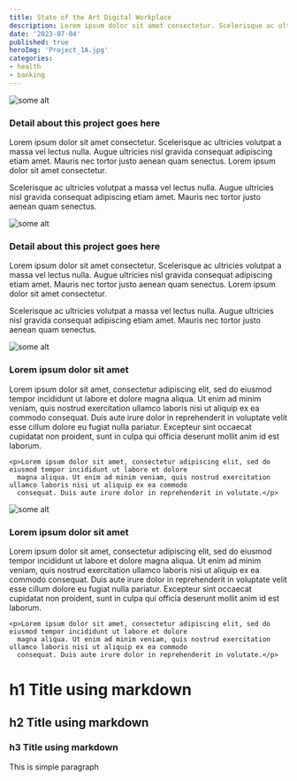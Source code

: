 ```yaml
---
title: State of the Art Digital Workplace
description: Lorem ipsum dolor sit amet consectetur. Scelerisque ac ultricies volutpat a massa vel lectus nulla. Augue ultricies nisl gravida consequat adipiscing etiam amet. Mauris nec tortor justo aenean quam senectus.
date: '2023-07-04'
published: true
heroImg: 'Project_1A.jpg'
categories:
- health
- banking
---
```


<script>
    import { base } from "$app/paths";
    import ComboLeft from "../componets/templates/ComboLeft.svelte";
    import ComboRight from "../componets/templates/ComboRight.svelte";
    import TwoCols from "../componets/templates/TwoCols.svelte";
    import Divider from "../componets/templates/Divider.svelte";
</script>

<ComboRight>
<div class="image">
    <img src="{base}/images/Project_1B.jpg" alt="some alt"/>
</div>
<div class="textBox">
    <div>
        <h3><span class="brandTitle">Detail about this project goes here</span></h3>
        <p>Lorem ipsum dolor sit amet consectetur. Scelerisque ac ultricies volutpat a massa vel lectus nulla. Augue ultricies nisl gravida consequat adipiscing etiam amet. Mauris nec tortor justo aenean quam senectus.  Lorem ipsum dolor sit amet consectetur.</p>
        <p>Scelerisque ac ultricies volutpat a massa vel lectus nulla. Augue ultricies nisl gravida consequat adipiscing etiam amet. Mauris nec tortor justo aenean quam senectus.</p>
    </div>
</div>
</ComboRight>

<Divider/>

<ComboLeft>
<div class="image">
    <img src="{base}/images/Project_1A-long.jpg" alt="some alt"/>
</div>
<div class="textBox">
    <div>
        <h3><span class="brandTitle">Detail about this project goes here</span></h3>
        <p>Lorem ipsum dolor sit amet consectetur. Scelerisque ac ultricies volutpat a massa vel lectus nulla. Augue ultricies nisl gravida consequat adipiscing etiam amet. Mauris nec tortor justo aenean quam senectus.  Lorem ipsum dolor sit amet consectetur.</p>
        <p>Scelerisque ac ultricies volutpat a massa vel lectus nulla. Augue ultricies nisl gravida consequat adipiscing etiam amet. Mauris nec tortor justo aenean quam senectus.</p>
    </div>
</div>
</ComboLeft>

<TwoCols direction="reverse" title="Intelligent Search (img Right)">
<div>
    <img src="{base}/images/square-face.jpg" alt="some alt"/>
</div>
<div>
    <h3>Lorem ipsum dolor sit amet</h3>
    <p>Lorem ipsum dolor sit amet, consectetur adipiscing elit, sed do eiusmod tempor incididunt ut labore et dolore
      magna aliqua. Ut enim ad minim veniam, quis nostrud exercitation ullamco laboris nisi ut aliquip ex ea commodo
      consequat. Duis aute irure dolor in reprehenderit in voluptate velit esse cillum dolore eu fugiat nulla
      pariatur. Excepteur sint occaecat cupidatat non proident, sunt in culpa qui officia deserunt mollit anim id
      est laborum.</p>
    
    <p>Lorem ipsum dolor sit amet, consectetur adipiscing elit, sed do eiusmod tempor incididunt ut labore et dolore
      magna aliqua. Ut enim ad minim veniam, quis nostrud exercitation ullamco laboris nisi ut aliquip ex ea commodo
      consequat. Duis aute irure dolor in reprehenderit in volutate.</p>
</div>
</TwoCols>

<Divider/>

<TwoCols direction="" title="Intelligent Search (img Left)">
<div>
    <img src="{base}/images/image-44.jpg" alt="some alt"/>
</div>
<div>
    <h3>Lorem ipsum dolor sit amet</h3>
    <p>Lorem ipsum dolor sit amet, consectetur adipiscing elit, sed do eiusmod tempor incididunt ut labore et dolore
      magna aliqua. Ut enim ad minim veniam, quis nostrud exercitation ullamco laboris nisi ut aliquip ex ea commodo
      consequat. Duis aute irure dolor in reprehenderit in voluptate velit esse cillum dolore eu fugiat nulla
      pariatur. Excepteur sint occaecat cupidatat non proident, sunt in culpa qui officia deserunt mollit anim id
      est laborum.</p>

    <p>Lorem ipsum dolor sit amet, consectetur adipiscing elit, sed do eiusmod tempor incididunt ut labore et dolore
      magna aliqua. Ut enim ad minim veniam, quis nostrud exercitation ullamco laboris nisi ut aliquip ex ea commodo
      consequat. Duis aute irure dolor in reprehenderit in volutate.</p>
</div>
</TwoCols>

# h1 Title using markdown
## h2 Title using markdown
### h3 Title using markdown

This is simple paragraph
